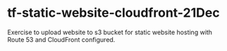 # tf-static-website-cloudfront-21Dec

Exercise to upload website to s3 bucket for static website hosting with Route 53 and CloudFront configured.